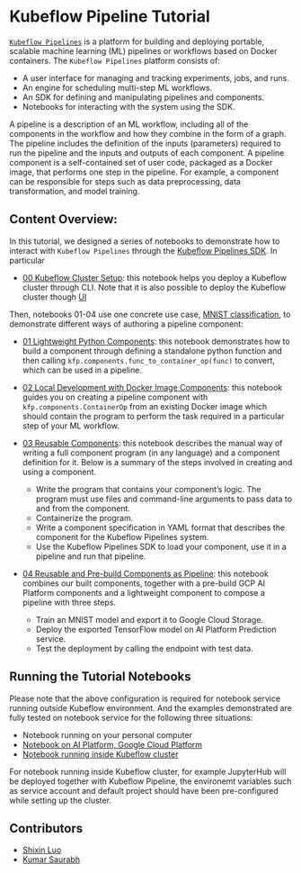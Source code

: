 # Kubeflow Pipeline Tutorial 
[`Kubeflow Pipelines`](https://github.com/kubeflow/pipelines) is a platform for building and deploying portable, 
scalable machine learning (ML) pipelines or workflows based on Docker containers. 
The `Kubeflow Pipelines` platform consists of:
- A user interface for managing and tracking experiments, jobs, and runs.
- An engine for scheduling multi-step ML workflows.
- An SDK for defining and manipulating pipelines and components.
- Notebooks for interacting with the system using the SDK.

A pipeline is a description of an ML workflow, including all of the components in the workflow and 
how they combine in the form of a graph. The pipeline includes the definition of the inputs (parameters) required to 
run the pipeline and the inputs and outputs of each component. A pipeline component is a self-contained set of user 
code, packaged as a Docker image, that performs one step in the pipeline. For example, a component can be responsible 
for steps such as data preprocessing, data transformation, and model training.

## Content Overview:
In this tutorial, we designed a series of notebooks to demonstrate how to interact with `Kubeflow Pipelines` through the
[Kubeflow Pipelines SDK](https://github.com/kubeflow/pipelines/tree/master/sdk/python/kfp). In particular
- [00 Kubeflow Cluster Setup](00_Kubeflow_Cluster_Setup_[GCP].ipynb): this notebook helps you deploy a Kubeflow 
cluster through CLI. Note that it is also possible to deploy the Kubeflow cluster though 
[UI](https://www.kubeflow.org/docs/gke/deploy/deploy-ui/)

Then, notebooks 01-04 use one concrete use case, 
[MNIST classification](https://www.tensorflow.org/tutorials/quickstart/beginner), to demonstrate different ways of
authoring a pipeline component: 
- [01 Lightweight Python Components](01_Lightweight_Python_Components.ipynb): this notebook demonstrates how to build a 
component through defining a standalone python function and then calling `kfp.components.func_to_container_op(func)` to 
convert, which can be used in a pipeline.

- [02 Local Development with Docker Image Components](02_Local_Development_with_Docker_Image_Components.ipynb): this 
notebook guides you on creating a pipeline component with `kfp.components.ContainerOp` from an existing Docker image 
which should contain the program to perform the task required in a particular step of your ML workflow.

- [03 Reusable Components](03_Reusable_Components.ipynb): this notebook describes the manual way of writing a full 
component program (in any language) and a component definition for it. Below is a summary of the steps involved in 
creating and using a component.
    - Write the program that contains your component’s logic. The program must use files and command-line arguments 
    to pass data to and from the component.
    - Containerize the program.
    - Write a component specification in YAML format that describes the component for the Kubeflow Pipelines system.
    - Use the Kubeflow Pipelines SDK to load your component, use it in a pipeline and run that pipeline.

- [04 Reusable and Pre-build Components as Pipeline](04_Reusable_and_Pre-build_Components_as_Pipeline.ipynb): this 
notebook combines our built components, together with a pre-build GCP AI Platform components 
and a lightweight component to compose a pipeline with three steps.
    - Train an MNIST model and export it to Google Cloud Storage.
    - Deploy the exported TensorFlow model on AI Platform Prediction service.
    - Test the deployment by calling the endpoint with test data.

## Running the Tutorial Notebooks
Please note that the above configuration is required for notebook service running outside Kubeflow environment. 
And the examples demonstrated are fully tested on notebook service for the following three situations:
- Notebook running on your personal computer
- [Notebook on AI Platform, Google Cloud Platform](https://cloud.google.com/ai-platform-notebooks/)
- [Notebook running inside Kubeflow cluster](https://www.kubeflow.org/docs/components/jupyter/)
 
For notebook running inside Kubeflow cluster, for example JupyterHub will be deployed together with Kubeflow Pipeline, 
the environemt variables such as service account and default project should have been pre-configured while 
setting up the cluster.

## Contributors
- [Shixin Luo](https://github.com/luotigerlsx)
- [Kumar Saurabh](https://github.com/saurabh24292)